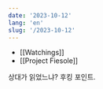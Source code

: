 ```yaml
---
date: '2023-10-12'
lang: 'en'
slug: '/2023-10-12'
---
```


- [[Watchings]]
- [[Project Fiesole]]

상대가 읽었느냐? 후킹 포인트.
